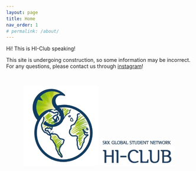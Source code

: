 ```yaml
---
layout: page
title: Home
nav_order: 1
# permalink: /about/
---
```


Hi! This is HI-Club speaking!

This site is undergoing construction, so some information may be incorrect.  
For any questions, please contact us through [instagram](https://www.instagram.com/skku_hiclub/?hl=en)!

<br>

<p align="center">
<img src="/assets/images/logo.png"  width="40%" height="40%">
<img src="/assets/images/logo2.png"  width="40%" height="40%">
</p>
